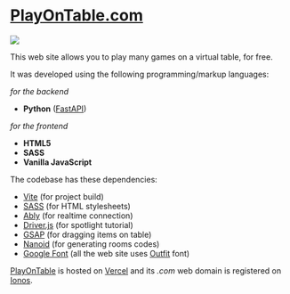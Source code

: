 # [PlayOnTable.com](https://www.playontable.com/)

![](https://gwu0gmqhaw3wrynk.public.blob.vercel-storage.com/other/thumbnail-vj0zUV663nFN8eHuzHvFuVBJq3BrhR.png)

This web site allows you to play many games on a virtual table, for free.

It was developed using the following programming/markup languages:

*for the backend*

- **Python** ([FastAPI](https://fastapi.tiangolo.com/))

*for the frontend*

- **HTML5**
- **SASS**
- **Vanilla JavaScript**

The codebase has these dependencies:

- [Vite](https://vite.dev/) (for project build)
- [SASS](https://sass-lang.com/) (for HTML stylesheets)
- [Ably](https://ably.com/) (for realtime connection)
- [Driver.js](https://driverjs.com/) (for spotlight tutorial)
- [GSAP](https://gsap.com/) (for dragging items on table)
- [Nanoid](https://www.npmjs.com/package/nanoid) (for generating rooms codes)
- [Google Font](https://fonts.google.com/) (all the web site uses [Outfit](https://fonts.google.com/specimen/Outfit) font)

[PlayOnTable](https://www.playontable.com/) is hosted on [Vercel](https://vercel.com/) and its *.com* web domain is registered on [Ionos](https://www.ionos.it/).
